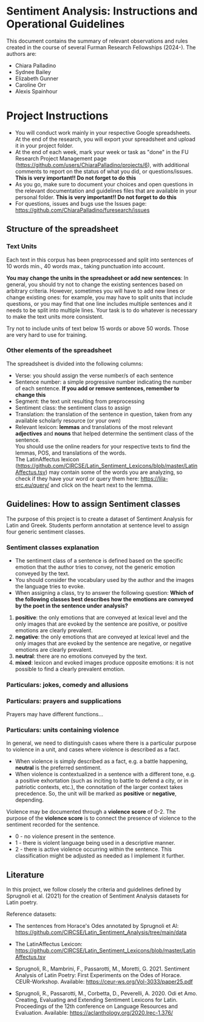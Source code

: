 # Sentiment Analysis: Instructions and Operational Guidelines

This document contains the summary of relevant observations and rules created in the course of several Furman Research Fellowships (2024-). 
The authors are: 

* Chiara Palladino
* Sydnee Bailey
* Elizabeth Gunner 
* Caroline Orr
* Alexis Spainhour

# Project Instructions 

* You will conduct work mainly in your respective Google spreadsheets. At the end of the research, you will export your spreadsheet and upload it in your project folder. 
* At the end of each week, mark your week or task as "done" in the FU Research Project Management page (https://github.com/users/ChiaraPalladino/projects/6), with additional comments to report on the status of what you did, or questions/issues. **This is very important!! Do not forget to do this**  
* As you go, make sure to document your choices and open questions in the relevant documentation and guidelines files that are available in your personal folder. **This is very important!! Do not forget to do this**
* For questions, issues and bugs use the Issues page: https://github.com/ChiaraPalladino/furesearch/issues

## Structure of the spreadsheet 

### Text Units 
Each text in this corpus has been preprocessed and split into sentences of 10 words min., 40 words max., taking punctuation into account. 

**You may change the units in the spreadsheet or add new sentences**: In general, you should try not to change the existing sentences based on arbitrary criteria. However, sometimes you will have to add new lines or change existing ones: for example, you may have to split units that include questions, or you may find that one line includes multiple sentences and it needs to be split into multiple lines. Your task is to do whatever is necessary to make the text units more consistent. 

Try not to include units of text below 15 words or above 50 words. Those are very hard to use for training. 

### Other elements of the spreadsheet
The spreadsheet is divided into the following columns: 
* Verse: you should assign the verse number/s of each sentence
* Sentence number: a simple progressive number indicating the number of each sentence. **If you add or remove sentences, remember to change this** 
* Segment: the text unit resulting from preprocessing
* Sentiment class: the sentiment class to assign
* Translation: the translation of the sentence in question, taken from any available scholarly resource (or your own)
* Relevant lexicon: **lemmas** and translations of the most relevant **adjectives** and **nouns** that helped determine the sentiment class of the sentence.      
          You should use the online readers for your respective texts to find the lemmas, POS, and translations of the words.     
          The LatinAffectus lexicon (https://github.com/CIRCSE/Latin_Sentiment_Lexicons/blob/master/LatinAffectus.tsv) may contain some of the words you are analyzing, so check if they have your word or query them here: https://lila-erc.eu/query/ and click on the heart next to the lemma. 

## Guidelines: How to assign Sentiment classes

The purpose of this project is to create a dataset of Sentiment Analysis for Latin and Greek. Students perform annotation at sentence level to assign four generic sentiment classes. 

### Sentiment classes explanation

* The sentiment class of a sentence is defined based on the specific emotion that the author tries to convey, not the generic emotion conveyed by the text.
* You should consider the vocabulary used by the author and the images the language tries to evoke.
* When assigning a class, try to answer the following question: **Which of the following classes best describes how the emotions are conveyed by the poet in the sentence under analysis?**
  
1.  **positive**: the only emotions that are conveyed at lexical level and the only images that are evoked by the sentence are positive, or positive emotions are clearly prevalent.     
2.  **negative**: the only emotions that are conveyed at lexical level and the only images that are evoked by the sentence are negative, or negative emotions are clearly prevalent.      
3.  **neutral**: there are no emotions conveyed by the text.      
4.  **mixed**: lexicon and evoked images produce opposite emotions: it is not possible to find a clearly prevalent emotion.

### Particulars: jokes, comedy and allusions 

### Particulars: prayers and supplications
Prayers may have different functions... 


### Particulars: units containing violence 
In general, we need to distinguish cases where there is a particular purpose to violence in a unit, and cases where violence is described as a fact. 
* When violence is simply described as a fact, e.g. a battle happening, **neutral** is the preferred sentiment.
* When violence is contextualized in a sentence with a different tone, e.g. a positive exhortation (such as inciting to battle to defend a city, or in patriotic contexts, etc.), the connotation of the larger context takes precedence. So, the unit will be marked as **positive** or **negative**, depending. 

Violence may be documented through a **violence score** of 0-2. The purpose of the **violence score** is to connect the presence of violence to the sentiment recorded for the sentence. 
* 0 - no violence present in the sentence.
* 1 - there is violent language being used in a descriptive manner.
* 2 - there is active violence occurring within the sentence. This classification might be adjusted as needed as I implement it further.

## Literature 
In this project, we follow closely the criteria and guidelines defined by Sprugnoli et al. (2021) for the creation of Sentiment Analysis datasets for Latin poetry. 

Reference datasets: 
* The sentences from Horace's Odes annotated by Sprugnoli et Al: https://github.com/CIRCSE/Latin_Sentiment_Analysis/tree/main/data
* The LatinAffectus Lexicon: https://github.com/CIRCSE/Latin_Sentiment_Lexicons/blob/master/LatinAffectus.tsv

* Sprugnoli, R., Mambrini, F., Passarotti, M., Moretti, G. 2021. Sentiment Analysis of Latin Poetry: First Experiments on the Odes of Horace. CEUR-Workshop. Available: https://ceur-ws.org/Vol-3033/paper25.pdf
* Sprugnoli, R., Passarotti, M., Corbetta, D., Peverelli, A. 2020. Odi et Amo. Creating, Evaluating and Extending Sentiment Lexicons for Latin. Proceedings of the 12th conference on Language Resources and Evaluation. Available: https://aclanthology.org/2020.lrec-1.376/
